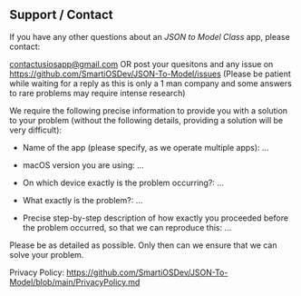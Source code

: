 ## Support / Contact


If you have any other questions about an *JSON to Model Class* app, please contact:

contactusiosapp@gmail.com OR post your quesitons and any issue on https://github.com/SmartiOSDev/JSON-To-Model/issues
(Please be patient while waiting for a reply as this is only a 1 man company and some answers to rare problems may require intense research)

We require the following precise information to provide you with a solution to your problem (without the following details, providing a solution will be very difficult):

- Name of the app (please specify, as we operate multiple apps): …

- macOS version you are using: …

- On which device exactly is the problem occurring?: …

- What exactly is the problem?: …

- Precise step-by-step description of how exactly you proceeded before the problem occurred, so that we can reproduce this: …


Please be as detailed as possible. Only then can we ensure that we can solve your problem.

Privacy Policy: https://github.com/SmartiOSDev/JSON-To-Model/blob/main/PrivacyPolicy.md
